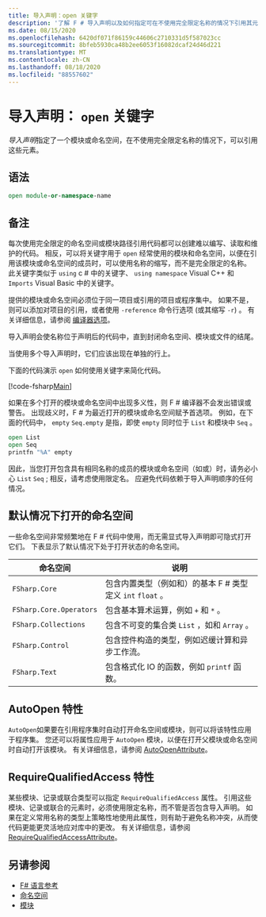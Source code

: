 ```yaml
---
title: 导入声明：open 关键字
description: '了解 F # 导入声明以及如何指定可在不使用完全限定名称的情况下引用其元素的模块或命名空间。'
ms.date: 08/15/2020
ms.openlocfilehash: 6420df071f86159c44606c2710331d5f587023cc
ms.sourcegitcommit: 8bfeb5930ca48b2ee6053f16082dcaf24d46d221
ms.translationtype: MT
ms.contentlocale: zh-CN
ms.lasthandoff: 08/18/2020
ms.locfileid: "88557602"
---
```

# <a name="import-declarations-the-open-keyword"></a>导入声明： `open` 关键字

*导入声明*指定了一个模块或命名空间，在不使用完全限定名称的情况下，可以引用这些元素。

## <a name="syntax"></a>语法

```fsharp
open module-or-namespace-name
```

## <a name="remarks"></a>备注

每次使用完全限定的命名空间或模块路径引用代码都可以创建难以编写、读取和维护的代码。 相反，可以将关键字用于 `open` 经常使用的模块和命名空间，以便在引用该模块或命名空间的成员时，可以使用名称的缩写，而不是完全限定的名称。 此关键字类似于 `using` c # 中的关键字、 `using namespace` Visual C++ 和 `Imports` Visual Basic 中的关键字。

提供的模块或命名空间必须位于同一项目或引用的项目或程序集中。 如果不是，则可以添加对项目的引用，或者使用 `-reference` 命令行选项 (或其缩写 `-r`) 。 有关详细信息，请参阅 [编译器选项](compiler-options.md)。

导入声明会使名称位于声明后的代码中，直到封闭命名空间、模块或文件的结尾。

当使用多个导入声明时，它们应该出现在单独的行上。

下面的代码演示 `open` 如何使用关键字来简化代码。

[!code-fsharp[Main](~/samples/snippets/fsharp/lang-ref-2/snippet6801.fs)]

如果在多个打开的模块或命名空间中出现多义性，则 F # 编译器不会发出错误或警告。 出现歧义时，F # 为最近打开的模块或命名空间赋予首选项。 例如，在下面的代码中， `empty` `Seq.empty` 是指，即使 `empty` 同时位于 `List` 和模块中 `Seq` 。

```fsharp
open List
open Seq
printfn "%A" empty
```

因此，当您打开包含具有相同名称的成员的模块或命名空间（如或）时，请务必小心 `List` `Seq` ; 相反，请考虑使用限定名。 应避免代码依赖于导入声明顺序的任何情况。

## <a name="namespaces-that-are-open-by-default"></a>默认情况下打开的命名空间

一些命名空间非常频繁地在 F # 代码中使用，而无需显式导入声明即可隐式打开它们。 下表显示了默认情况下处于打开状态的命名空间。

|命名空间|说明|
|---------|-----------|
|`FSharp.Core`|包含内置类型（例如和）的基本 F # 类型定义 `int` `float` 。|
|`FSharp.Core.Operators`|包含基本算术运算，例如 `+` 和 `*` 。|
|`FSharp.Collections`|包含不可变的集合类 `List` ，如和 `Array` 。|
|`FSharp.Control`|包含控件构造的类型，例如迟缓计算和异步工作流。|
|`FSharp.Text`|包含格式化 IO 的函数，例如 `printf` 函数。|

## <a name="autoopen-attribute"></a>AutoOpen 特性

`AutoOpen`如果要在引用程序集时自动打开命名空间或模块，则可以将该特性应用于程序集。 您还可以将属性应用于 `AutoOpen` 模块，以便在打开父模块或命名空间时自动打开该模块。 有关详细信息，请参阅 [AutoOpenAttribute](https://fsharp.github.io/fsharp-core-docs/reference/fsharp-core-autoopenattribute.html)。

## <a name="requirequalifiedaccess-attribute"></a>RequireQualifiedAccess 特性

某些模块、记录或联合类型可以指定 `RequireQualifiedAccess` 属性。 引用这些模块、记录或联合的元素时，必须使用限定名称，而不管是否包含导入声明。 如果在定义常用名称的类型上策略性地使用此属性，则有助于避免名称冲突，从而使代码更能更灵活地应对库中的更改。 有关详细信息，请参阅 [RequireQualifiedAccessAttribute](https://fsharp.github.io/fsharp-core-docs/reference/fsharp-core-requirequalifiedaccessattribute.html)。

## <a name="see-also"></a>另请参阅

- [F# 语言参考](index.md)
- [命名空间](namespaces.md)
- [模块](modules.md)
